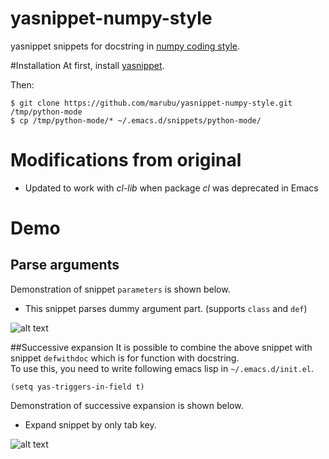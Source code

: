 yasnippet-numpy-style
=====================

yasnippet snippets for docstring in [numpy coding style](https://github.com/numpy/numpy/blob/master/doc/HOWTO_DOCUMENT.rst.txt).

#Installation
At first, install [yasnippet](https://github.com/capitaomorte/yasnippet).

Then:
```shell
$ git clone https://github.com/marubu/yasnippet-numpy-style.git /tmp/python-mode
$ cp /tmp/python-mode/* ~/.emacs.d/snippets/python-mode/
```

# Modifications from original

 - Updated to work with *cl-lib* when package *cl* was deprecated in Emacs


# Demo

## Parse arguments
Demonstration of snippet `parameters` is shown below.
* This snippet parses dummy argument part. (supports `class` and `def`)

![alt text](images/snippet_parse.gif)

##Successive expansion
It is possible to combine the above snippet with snippet `defwithdoc` which is for function with docstring.  
To use this, you need to write following emacs lisp in `~/.emacs.d/init.el`.
```
(setq yas-triggers-in-field t)
```
Demonstration of successive expansion is shown below.
* Expand snippet by only tab key.

![alt text](images/snippet_successive.gif)
